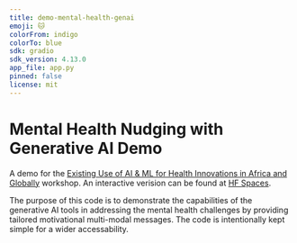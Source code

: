 ```yaml
---
title: demo-mental-health-genai
emoji: 🐱
colorFrom: indigo
colorTo: blue
sdk: gradio
sdk_version: 4.13.0
app_file: app.py
pinned: false
license: mit
---
```


# Mental Health Nudging with Generative AI Demo

A demo for the [Existing Use of AI & ML for Health Innovations in Africa and Globally](https://healthinteltrust.com/portfolios/project-health-hack-naija-1-0/) workshop.
An interactive verision can be found at [HF Spaces](https://huggingface.co/spaces/ophiuchus-ai/demo-mental-health-genai).

The purpose of this code is to demonstrate the capabilities of the generative AI tools in addressing the mental health challenges by providing tailored motivational multi-modal messages. The code is intentionally kept simple for a wider accessability.

